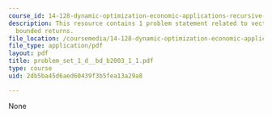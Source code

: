 ```yaml
---
course_id: 14-128-dynamic-optimization-economic-applications-recursive-methods-spring-2003
description: This resource contains 1 problem statement related to vector spaces and
  bounded returns.
file_location: /coursemedia/14-128-dynamic-optimization-economic-applications-recursive-methods-spring-2003/2db5ba45d6aed60439f3b5fea13a29a8_problem_set_1_d__bd_b2003_1_1.pdf
file_type: application/pdf
layout: pdf
title: problem_set_1_d__bd_b2003_1_1.pdf
type: course
uid: 2db5ba45d6aed60439f3b5fea13a29a8

---
```

None